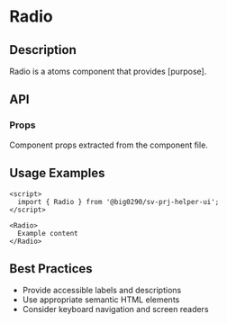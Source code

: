 # Radio

## Description

Radio is a atoms component that provides [purpose].

## API

### Props

Component props extracted from the component file.

## Usage Examples

```svelte
<script>
  import { Radio } from '@big0290/sv-prj-helper-ui';
</script>

<Radio>
  Example content
</Radio>
```

## Best Practices

- Provide accessible labels and descriptions
- Use appropriate semantic HTML elements
- Consider keyboard navigation and screen readers
